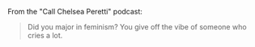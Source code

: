 From the "Call Chelsea Peretti" podcast:

> Did you major in feminism? You give off the vibe of someone who cries a lot.

